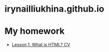 # irynailliukhina.github.io

<h1> My homework</h1>
<ul>
  
  <li><a href="/cven.html" target="_blank">Lesson 1. What is HTML? CV</a></li>
